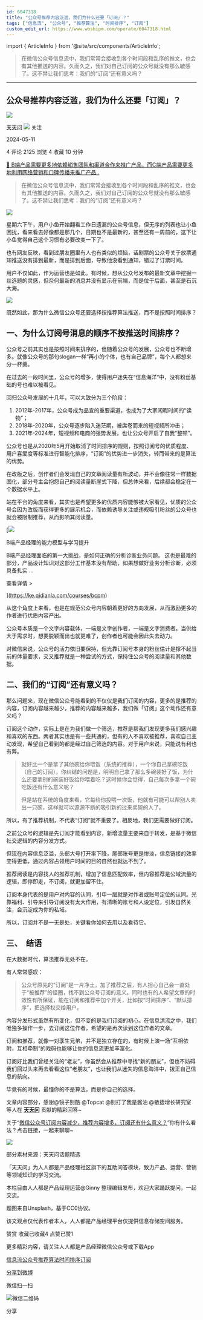```yaml
---
id: 6047318
title: "公众号推荐内容泛滥，我们为什么还要「订阅」？"
tags: ["信息流", "公众号", "推荐算法", "时间排序", "订阅"]
custom_edit_url: https://www.woshipm.com/operate/6047318.html
---
```

import { ArticleInfo } from '@site/src/components/ArticleInfo';

<ArticleInfo
    author="天天问"
    authorLink="https://www.woshipm.com/u/113039"
    published="2024-05-11"
    views={2125}
    comments={4}
    collects={4}
/>

> 在微信公众号信息流中，我们常常会接收到各个时间段和乱序的推文，也会有其他推送的内容。久而久之，我们对自己订阅的公众号就没有那么敏感了。这不禁让我们思考：我们的“订阅”还有意义吗？

---

## 公众号推荐内容泛滥，我们为什么还要「订阅」？

[![](https://image.woshipm.com/wp-files/2016/08/头像-11.png!/both/72x72)](https://www.woshipm.com/u/113039)

[天天问](https://www.woshipm.com/u/113039) ![](https://static.woshipm.com/tag/1125_1@2x.png) 关注

2024-05-11

4 评论 2125 浏览 4 收藏 10 分钟

[🔗 B端产品需要更多地依赖销售团队和渠道合作来推广产品，而C端产品需要更多地利用网络营销和口碑传播来推广产品..](https://ke.qidianla.com/courses/bcpm)

> 在微信公众号信息流中，我们常常会接收到各个时间段和乱序的推文，也会有其他推送的内容。久而久之，我们对自己订阅的公众号就没有那么敏感了。这不禁让我们思考：我们的“订阅”还有意义吗？

![](https://image.woshipm.com/2023/04/17/44ede800-dcf5-11ed-a8f2-00163e0b5ff3.png)

星期六下午，用户小鱼开始翻看工作日遗漏的公众号信息，但无序的列表也让小鱼困扰，看来看去好像都是那几个，日期也不是最新的，甚至还有一周前的，这下让小鱼觉得自己这个习惯有必要改变一下了。

也有网友反映，看到过朋友圈里有人也有类似的烦恼，话剧票的公众号关于放票通知推送没有排到最新，而是排到后面，导致他没看到通知，错过了订票时间。

用户不仅如此，作为运营也是如此。有时候，想从公众号发布的最新文章中挖掘一丝选题的灵感，但奈何最新的消息并没有显示在前端，而是位于后面，甚至是石沉大海。

![](https://image.yunyingpai.com/wp/2024/05/FT9lCfoFll80NPxgzmRS.png)

既然如此，那为什么微信公众号还要选择按推荐算法推送，而不是按照时间排序？

## 一、为什么订阅号消息的顺序不按推送时间排序？

公众号之前其实也是按照时间来排序的，但随着公众号的发展，公众号也不断增多。就像公众号的那句slogan一样“再小的个体，也有自己品牌”，每个人都想来分一杯羹。

在过去的一段时间里，公众号的增多，使得用户迷失在“信息海洋”中，没有粉丝基础的号也难以被看见。

回归公众号发展的十几年，可以大致分为三个阶段：

1.  2012年-2017年，公众号成为品宣的重要渠道，也成为了大家闲暇时间的“读物”；
2.  2018年-2020年，公众号逐步陷入迷茫期，被席卷而来的短视频所冲击；
3.  2021年-2024年，短视频和电商的强势发展，也让公众号开启了自我“整顿”。

公众号也是从2020年5月开始取消了时间排序的规则，按照订阅号的优质程度、用户喜爱度等标准进行智能化排序，“订阅”的优势进一步消失，转而带来的是算法的优势。

在改版之后，创作者们会发现自己的文章阅读量有所波动，并不会像往常一样数据固化，部分号主会抱怨自己的阅读量断崖式下降，但总体来看，后续都会稳定在一个数据水平上。

站在平台的角度来看，其实也是希望更多的优质内容能够被大家看见，优质的公众号会因为改版而获得更多的展示机会，而依赖诱导关注或违规吸引粉丝的公众号也就会被限制推荐，从而影响其阅读量。

[![](https://image.woshipm.com/2023/08/02/1554eea8-30e3-11ee-88e7-00163e0b5ff3.png)

B端产品经理的能力模型与学习提升

B端产品经理面临的第一大挑战，是如何正确的分析诊断业务问题。 这也是最难的部分，产品设计知识对这部分工作基本没有帮助，如果想做好业务分析诊断，必须具备扎实 ...

查看详情 >

](https://ke.qidianla.com/courses/bcpm)

从这个角度上来看，也是在规范公众号内容朝着更好的方向发展，从而激励更多的作者进行优质内容产出。

公众号本质是一个文字内容载体，一端是文字创作者，一端是文字消费者。当供给大于需求时，想要脱颖而出也就更难了，创作者也可能会因此失去动力。

对微信来说，公众号的活力依旧要保持，但光靠订阅号本身的粉丝估计是撑不起当前的体量要求，交叉推荐就是一种尝试的方式，保持住公众号的阅读量和其他数据。

## 二、我们的“订阅”还有意义吗？

那么问题来，现在微信公众号能看到的不仅仅是我们订阅的内容，更多的是推荐的内容，订阅内容越来越少，推荐的内容越来越多，我们做「订阅」这个动作还有意义吗？

订阅这个动作，实际上是在为我们做一个筛选，推荐是帮我们发现更多我们感兴趣和喜欢的东西。两者其实也是有一些共通的，但有的人不喜欢被推荐，喜欢自己主动发现，希望自己看到的都是经过自己筛选的内容。对于用户来说，只能说有利也有弊。

> 就好比一个是拿了其他碗给你喂饭（系统的推荐），一个你自己拿碗吃饭（自己的订阅）。你纠结的问题是，明明自己拿了那么多碗装好了饭，为什么还要拿别的碗装好饭给你喂着吃？这时候你会觉得，自己每次多拿一个碗吃饭还有什么意义呢？
> 
> 但是站在系统的角度来看，它每给你投喂一次饭，他就有可能可以帮别人卖出一只碗，这样就可以源源不断的吸引新的过来卖碗的人了。

所以，有了推荐机制，不代表“订阅”就不重要了。相反地，我们更需要做好订阅。

之前公众号的逻辑是先订阅才能看到内容，新增流量主要来自于转发，是基于微信社交逻辑的内容分发方式。

但现在内容信息泛滥，头部大号打开率下降，尾部账号更是惨淡，信息链接的效率变得更低，通过内容占领用户时间的目的自然也就达不到了。

推荐阅读是内容找人的推荐机制，增加了信息匹配效率，但内容推荐是公域流量的逻辑，即停即走，不订阅，就更加留不住。

订阅本身代表的是用户对内容的认同，引申一层就是对作者或账号定位的认同。光靠福利、引导来引导订阅没有太大作用，有清晰的账号和人设定位，引发自然关注，会沉淀成为你的私域。

所以，订阅并不是一无是处，关键看你如何去用以及看待它。

## 三、  结语

在大数据时代，算法推荐无处不在。

有人常常感叹：

> 公众号原先的“订阅”是一片净土，加了推荐之后，有人担心自己会一直处于“被推荐”的怪圈，找不到公众号订阅的意义。同时也有的人希望文章的时效性有所保证，能在订阅和推荐中加个开关，比如按“时间排序”、“默认排序”，把选择权交给用户。

内容分发形式虽然有所变化，但不变的是我们订阅的初心。在信息洪流之中，我们唯独多操作一步，去订阅这位作者，希望的是再次读到这位作者的文章。

订阅和推荐，就像一对孪生兄弟，并不是独立存在的，有时候上演一场“互相依附，互相牵制”的戏码也能够让你的信息流更加丰富化。

订阅好比我们曾经关注的“老友”，你虽然会从推荐中寻找“新的朋友”，但也不妨碍我们回过头来再去看看这位“老朋友”，也让我们从迷失的信息海洋中，拨正自己信息的航向。

毕竟有的时候，最懂你的不是算法，而是你自己的选择。

文章内容部分，感谢@镜子别酷 @Topcat @别打了我是酱油 @敏捷增长研究室 等人在 **[天天问](https://wen.woshipm.com/)** 贡献的精彩回答~

关于“[微信公众号订阅内容减少，推荐内容增多，订阅还有什么意义？](https://wen.woshipm.com/question/detail/75chqd.html?channel=ADS-C1-11323)”你有什么看法？点击链接，一起来聊聊~

![](https://image.woshipm.com/wp-files/2024/05/ku0I15NrTZCGnzfUBpe3.jpg)

部分素材来源：天天问话题精选

「天天问」为人人都是产品经理社区旗下的互助问答模块，致力产品、运营、营销等领域知识的学习交流。

本栏目由人人都是产品经理运营@Ginny 整理编辑发布，欢迎大家踊跃提问，一起交流。

题图来自Unsplash，基于CC0协议。

该文观点仅代表作者本人，人人都是产品经理平台仅提供信息存储空间服务。

赞赏 收藏已收藏4 点赞已赞1

更多精彩内容，请关注人人都是产品经理微信公众号或下载App

[信息流](https://www.woshipm.com/tag/%e4%bf%a1%e6%81%af%e6%b5%81)[公众号](https://www.woshipm.com/tag/%e5%85%ac%e4%bc%97%e5%8f%b7)[推荐算法](https://www.woshipm.com/tag/%e6%8e%a8%e8%8d%90%e7%ae%97%e6%b3%95)[时间排序](https://www.woshipm.com/tag/%e6%97%b6%e9%97%b4%e6%8e%92%e5%ba%8f)[订阅](https://www.woshipm.com/tag/%e8%ae%a2%e9%98%85)

[分享到微博](https://service.weibo.com/share/share.php?appkey=2775287854&title=公众号推荐内容泛滥，我们为什么还要「订阅」？&url=https://www.woshipm.com/operate/6047318.html&pic=https://image.woshipm.com/2023/04/17/44ede800-dcf5-11ed-a8f2-00163e0b5ff3.png)

微信扫一扫

![微信二维码](https://api.pwmqr.com/qrcode/create/?url=https://www.woshipm.com/operate/6047318.html)

分享